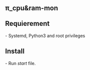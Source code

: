   <h2> &pi;_cpu&amp;ram-mon </br></br>
  Requierement</h2>
<p> - Systemd, Python3 and root privileges</p>
  <h2>Install</h2>
<p> - Run <i>start</i> file. 
